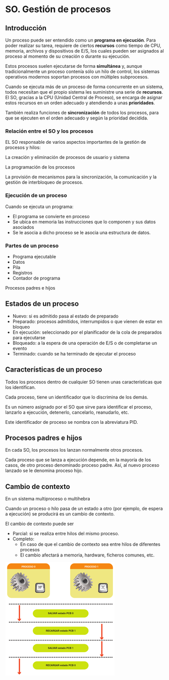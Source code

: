 # SO. Gestión de procesos

## Introducción

Un proceso puede ser entendido como un **programa en ejecución**. Para poder realizar su tarea, requiere de ciertos **recursos** como tiempo de CPU, memoria, archivos y dispositivos de E/S, los cuales pueden ser asignados al proceso al momento de su creación o durante su ejecución.

Estos procesos suelen ejecutarse de forma **simultánea** y, aunque tradicionalmente un proceso contenía sólo un hilo de control, los sistemas operativos modernos soportan procesos con múltiples subprocesos.

Cuando se ejecuta más de un proceso de forma concurrente en un sistema, todos necesitan que el propio sistema les suministre una serie de **recursos**. El SO, gracias a la CPU (Unidad Central de Proceso), se encarga de asignar estos recursos en un orden adecuado y atendiendo a unas **prioridades**.

También realiza funciones de **sincronización** de todos los procesos, para que se ejecuten en el orden adecuado y según la prioridad decidida.

### Relación entre el SO y los procesos

EL SO responsable de varios aspectos importantes de la gestión de procesos y hilos:

La creación y eliminación de procesos de usuario y sistema

La programación de los procesos

La provisión de mecanismos para la sincronización, la comunicación y la gestión de
interbloqueo de procesos.

### Ejecución de un proceso

Cuando se ejecuta un programa:

- El programa se convierte en proceso
- Se ubica en memoria las instrucciones que lo componen y sus datos asociados
- Se le asocia a dicho proceso se le asocia una estructura de datos.

### Partes de un proceso

- Programa ejecutable
- Datos
- Pila
- Registros
- Contador de programa

Procesos padres e hijos

## Estados de un proceso

- Nuevo: si es admitido pasa al estado de preparado
- Preparado: procesos admitidos,  interrumpidos o que vienen de estar en bloqueo
- En ejecución: seleccionado por el  planificador de la cola de preparados para ejecutarse
- Bloqueado: a la espera de una operación de E/S o de completarse un evento
- Terminado: cuando se ha terminado de ejecutar el proceso

## Características de un proceso

Todos los procesos dentro de cualquier SO tienen unas características que los identifican.

Cada proceso, tiene un identificador que lo discrimina de los demás.

Es un número asignado por el SO que sirve para identificar el proceso, lanzarlo a ejecución,
detenerlo, cancelarlo, reanudarlo, etc.

Este identificador de proceso se nombra con la abreviatura PID.

## Procesos padres e hijos

En cada SO, los procesos los lanzan normalmente otros procesos.

Cada proceso que se lanza a ejecución depende, en la mayoría de los casos, de otro proceso
denominado proceso padre. Así, al nuevo proceso lanzado se le denomina proceso hijo.

## Cambio de contexto

En un sistema multiproceso o multihebra

Cuando un proceso o hilo pasa de un estado a otro (por ejemplo, de espera a ejecución) se producirá es un cambio de contexto.

El cambio de contexto puede ser

- Parcial: si se realiza entre hilos del mismo proceso.
- Completo:
  - En caso de que el cambio de contexto sea entre hilos de diferentes procesos
  - El cambio afectará a memoria, hardware, ficheros comunes, etc.

![imagen](2019-05-13-13-20-02.png)
